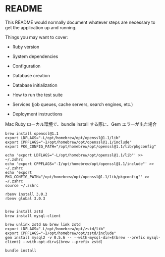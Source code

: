 # README

This README would normally document whatever steps are necessary to get the
application up and running.

Things you may want to cover:

- Ruby version

- System dependencies

- Configuration

- Database creation

- Database initialization

- How to run the test suite

- Services (job queues, cache servers, search engines, etc.)

- Deployment instructions

Mac Ruby ローカル環境で、bundle install する際に、Gem エラーが出た場合

```
brew install openssl@1.1
export LDFLAGS="-L/opt/homebrew/opt/openssl@1.1/lib"
export CPPFLAGS="-I/opt/homebrew/opt/openssl@1.1/include"
export PKG_CONFIG_PATH="/opt/homebrew/opt/openssl@1.1/lib/pkgconfig"

echo 'export LDFLAGS="-L/opt/homebrew/opt/openssl@1.1/lib"' >> ~/.zshrc
echo 'export CPPFLAGS="-I/opt/homebrew/opt/openssl@1.1/include"' >> ~/.zshrc
echo 'export PKG_CONFIG_PATH="/opt/homebrew/opt/openssl@1.1/lib/pkgconfig"' >> ~/.zshrc
source ~/.zshrc

rbenv install 3.0.3
rbenv global 3.0.3


brew install zstd
brew install mysql-client

brew unlink zstd && brew link zstd
export LDFLAGS="-L/opt/homebrew/opt/zstd/lib"
export CPPFLAGS="-I/opt/homebrew/opt/zstd/include"
gem install mysql2 -v 0.5.6 -- --with-mysql-dir=$(brew --prefix mysql-client) --with-opt-dir=$(brew --prefix zstd)

bundle install
```
